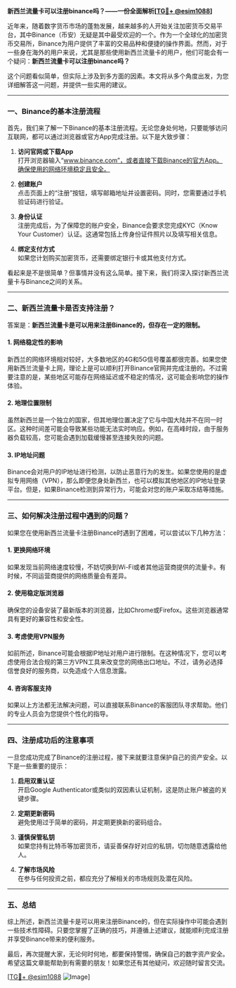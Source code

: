 **新西兰流量卡可以注册binance吗？——一份全面解析[[TG💪+ @esim1088](https://t.me/s/esim1088)]**

近年来，随着数字货币市场的蓬勃发展，越来越多的人开始关注加密货币交易平台，其中Binance（币安）无疑是其中最受欢迎的一个。作为一个全球化的加密货币交易所，Binance为用户提供了丰富的交易品种和便捷的操作界面。然而，对于一些身在海外的用户来说，尤其是那些使用新西兰流量卡的用户，他们可能会有一个疑问：**新西兰流量卡可以注册binance吗？**

这个问题看似简单，但实际上涉及到多方面的因素。本文将从多个角度出发，为您详细解答这一问题，并提供一些实用的建议。

---

### 一、Binance的基本注册流程

首先，我们来了解一下Binance的基本注册流程。无论您身处何地，只要能够访问互联网，都可以通过浏览器或官方App完成注册。以下是大致步骤：

1. **访问官网或下载App**  
   打开浏览器输入“www.binance.com”，或者直接下载Binance的官方App。确保使用的网络环境稳定且安全。

2. **创建账户**  
   点击页面上的“注册”按钮，填写邮箱地址并设置密码。同时，您需要通过手机验证码进行验证。

3. **身份认证**  
   注册完成后，为了保障您的账户安全，Binance会要求您完成KYC（Know Your Customer）认证。这通常包括上传身份证件照片以及填写相关信息。

4. **绑定支付方式**  
   如果您计划购买加密货币，还需要绑定银行卡或其他支付方式。

看起来是不是很简单？但事情并没有这么简单。接下来，我们将深入探讨新西兰流量卡与Binance之间的关系。

---

### 二、新西兰流量卡是否支持注册？

答案是：**新西兰流量卡是可以用来注册Binance的，但存在一定的限制。**

#### 1. 网络稳定性的影响
新西兰的网络环境相对较好，大多数地区的4G和5G信号覆盖都很完善。如果您使用新西兰流量卡上网，理论上是可以顺利打开Binance官网并完成注册的。不过需要注意的是，某些地区可能存在网络延迟或不稳定的情况，这可能会影响您的操作体验。

#### 2. 地理位置限制
虽然新西兰是一个独立的国家，但其地理位置决定了它与中国大陆并不在同一时区。这种时间差可能会导致某些功能无法实时响应。例如，在高峰时段，由于服务器负载较高，您可能会遇到加载缓慢甚至连接失败的问题。

#### 3. IP地址问题
Binance会对用户的IP地址进行检测，以防止恶意行为的发生。如果您使用的是虚拟专用网络（VPN），那么即便您身处新西兰，也可以模拟其他地区的IP地址登录平台。但是，如果Binance检测到异常行为，可能会对您的账户采取冻结等措施。

---

### 三、如何解决注册过程中遇到的问题？

如果您在使用新西兰流量卡注册Binance时遇到了困难，可以尝试以下几种方法：

#### 1. 更换网络环境
如果发现当前网络速度较慢，不妨切换到Wi-Fi或者其他运营商提供的流量卡。有时候，不同运营商提供的网络质量会有差异。

#### 2. 使用稳定版浏览器
确保您的设备安装了最新版本的浏览器，比如Chrome或Firefox。这些浏览器通常具有更好的兼容性和安全性。

#### 3. 考虑使用VPN服务
如前所述，Binance可能会根据IP地址对用户进行限制。在这种情况下，您可以考虑使用合法合规的第三方VPN工具来改变您的网络出口地址。不过，请务必选择信誉良好的服务商，以免造成个人信息泄露。

#### 4. 咨询客服支持
如果以上方法都无法解决问题，可以直接联系Binance的客服团队寻求帮助。他们的专业人员会为您提供个性化的指导。

---

### 四、注册成功后的注意事项

一旦您成功完成了Binance的注册过程，接下来就要注意保护自己的资产安全。以下是一些重要的提示：

1. **启用双重认证**  
   开启Google Authenticator或类似的双因素认证机制，这是防止账户被盗的关键步骤。

2. **定期更新密码**  
   避免使用过于简单的密码，并定期更换新的密码组合。

3. **谨慎保管私钥**  
   如果您持有比特币等加密货币，请妥善保存好对应的私钥，切勿随意透露给他人。

4. **了解市场风险**  
   在参与任何投资之前，都应充分了解相关的市场规则及潜在风险。

---

### 五、总结

综上所述，新西兰流量卡是可以用来注册Binance的，但在实际操作中可能会遇到一些技术性障碍。只要您掌握了正确的技巧，并遵循上述建议，就能顺利完成注册并享受Binance带来的便利服务。

最后，再次提醒大家，无论何时何地，都要保持警惕，确保自己的数字资产安全。希望这篇文章能帮助到有需要的朋友！如果您还有其他疑问，欢迎随时留言交流。

[[TG💪+ @esim1088](https://t.me/s/esim1088) ![Image](https://i.postimg.cc/4NQfJmqS/Snipaste-2025-05-13-00-14-12.png)]